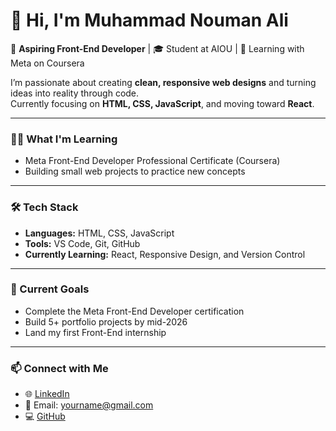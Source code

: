 # 👋 Hi, I'm Muhammad Nouman Ali

🚀 **Aspiring Front-End Developer** | 🎓 Student at AIOU | 🧠 Learning with Meta on Coursera  

I’m passionate about creating **clean, responsive web designs** and turning ideas into reality through code.  
Currently focusing on **HTML, CSS, JavaScript**, and moving toward **React**.

---

### 🧑‍💻 What I'm Learning
- Meta Front-End Developer Professional Certificate (Coursera)
- Building small web projects to practice new concepts

---

### 🛠️ Tech Stack
- **Languages:** HTML, CSS, JavaScript  
- **Tools:** VS Code, Git, GitHub  
- **Currently Learning:** React, Responsive Design, and Version Control

---

### 🌱 Current Goals
- Complete the Meta Front-End Developer certification  
- Build 5+ portfolio projects by mid-2026  
- Land my first Front-End internship

---

### 📫 Connect with Me
- 🌐 [LinkedIn](https://www.linkedin.com/in/codemuhammadnouman)
- 📧 Email: yourname@gmail.com  
- 💻 [GitHub](https://github.com/codemuhammadnoumanali)
